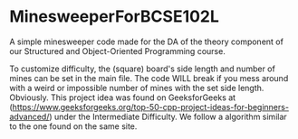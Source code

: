 # MinesweeperForBCSE102L
A simple minesweeper code made for the DA of the theory component of our Structured and Object-Oriented Programming course.

To customize difficulty, the (square) board's side length and number of mines can be set in the main file. The code WILL break if you mess around with a weird or impossible number of mines with the set side length. Obviously. 
This project idea was found on GeeksforGeeks at (https://www.geeksforgeeks.org/top-50-cpp-project-ideas-for-beginners-advanced/) under the Intermediate Difficulty. We follow a algorithm similar to the one found on the same site.
